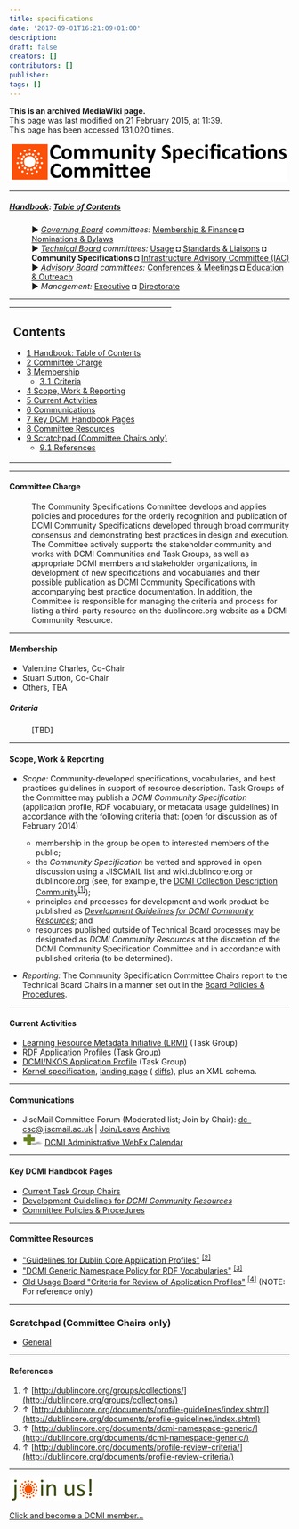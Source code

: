 ```yaml
---
title: specifications
date: '2017-09-01T16:21:09+01:00'
description: 
draft: false
creators: []
contributors: []
publisher: 
tags: []
---
```


 **This is an archived MediaWiki page.**  
This page was last modified on 21 February 2015, at 11:39.  
This page has been accessed 131,020 times.

[<img alt="Community Specifications Committee logo" src="/mediawiki_wiki/images/Specifications_logo.png" width="500" height="70">](/mediawiki_wiki/images/Specifications_logo.png)

* * *

##### [Handbook](/mediawiki_wiki/DCMI_Handbook "DCMI Handbook"): [Table of Contents](/mediawiki_wiki/DCMI_Handbook/) 
<dl>
<dd> ► <i><a href="/mediawiki_wiki/DCMI_Governing_Board.md" title="DCMI Governing Board">Governing Board</a> committees:</i> <a href="/mediawiki_wiki/DCMI_Governing_Board/finance.md" title="DCMI Governing Board/finance">Membership &amp; Finance</a> ◘ <a href="/mediawiki_wiki/DCMI_Governing_Board/nominations.md" title="DCMI Governing Board/nominations">Nominations &amp; Bylaws</a> 
</dd>
<dd> ► <i><a href="/mediawiki_wiki/DCMI_Technical_Board.md" title="DCMI Technical Board">Technical Board</a> committees:</i> <a href="/mediawiki_wiki/DCMI_Technical_Board/usage.md" title="DCMI Technical Board/usage">Usage</a> ◘ <a href="/mediawiki_wiki/DCMI_Technical_Board/standards.md" title="DCMI Technical Board/standards">Standards &amp; Liaisons</a> ◘ <strong class="selflink">Community Specifications</strong> ◘ <a href="/mediawiki_wiki/DCMI_Technical_Board/infrastructure.md" title="DCMI Technical Board/infrastructure">Infrastructure Advisory Committee (IAC)</a>
</dd>
<dd> ► <i><a href="/mediawiki_wiki/DCMI_Advisory_Board.md" title="DCMI Advisory Board">Advisory Board</a> committees:</i> <a href="/mediawiki_wiki/DCMI_Advisory_Board/meetings.md" title="DCMI Advisory Board/meetings">Conferences &amp; Meetings</a> ◘ <a href="/mediawiki_wiki/DCMI_Advisory_Board/documentation.md" title="DCMI Advisory Board/documentation">Education &amp; Outreach</a>
</dd>
<dd> ► <i>Management:</i> <a href="/mediawiki_wiki/Exec_Committee.md" title="Exec Committee">Executive</a> ◘ <a href="/mediawiki_wiki/Exec_Committee/directorate.md" title="Exec Committee/directorate">Directorate</a>
</dd>
</dl>

* * *

<table id="toc" class="toc">
  <tr>
    <td>
      <div id="toctitle">
        <h2>Contents</h2>
      </div>
      <ul>
        <li class="toclevel-1"><a href="#Handbook:_Table_of_Contents"><span class="tocnumber">1</span> <span class="toctext">Handbook: Table of Contents</span></a></li>
        <li class="toclevel-1 tocsection-1"><a href="#Committee_Charge"><span class="tocnumber">2</span> <span class="toctext">Committee Charge</span></a></li>
        <li class="toclevel-1 tocsection-2">
          <a href="#Membership"><span class="tocnumber">3</span> <span class="toctext">Membership</span></a>
          <ul>
            <li class="toclevel-2 tocsection-3"><a href="#Criteria"><span class="tocnumber">3.1</span> <span class="toctext">Criteria</span></a></li>
          </ul>
        </li>
        <li class="toclevel-1 tocsection-4"><a href="#Scope.2C_Work_.26_Reporting"><span class="tocnumber">4</span> <span class="toctext">Scope, Work &amp; Reporting</span></a></li>
        <li class="toclevel-1 tocsection-5"><a href="#Current_Activities"><span class="tocnumber">5</span> <span class="toctext">Current Activities</span></a></li>
        <li class="toclevel-1 tocsection-6"><a href="#Communications"><span class="tocnumber">6</span> <span class="toctext">Communications</span></a></li>
        <li class="toclevel-1 tocsection-7"><a href="#Key_DCMI_Handbook_Pages"><span class="tocnumber">7</span> <span class="toctext">Key DCMI Handbook Pages</span></a></li>
        <li class="toclevel-1 tocsection-8"><a href="#Committee_Resources"><span class="tocnumber">8</span> <span class="toctext">Committee Resources</span></a></li>
        <li class="toclevel-1 tocsection-9">
          <a href="#Scratchpad_.28Committee_Chairs_only.29"><span class="tocnumber">9</span> <span class="toctext">Scratchpad (Committee Chairs only)</span></a>
          <ul>
            <li class="toclevel-2 tocsection-10"><a href="#References"><span class="tocnumber">9.1</span> <span class="toctext">References</span></a></li>
          </ul>
        </li>
      </ul>
    </td>
  </tr>
</table>


* * *

#### Committee Charge 
<dl><dd> The Community Specifications Committee develops and applies policies and procedures for the orderly recognition and publication of DCMI Community Specifications developed through broad community consensus and demonstrating best practices in design and execution. The Committee actively supports the stakeholder community and works with DCMI Communities and Task Groups, as well as appropriate DCMI members and stakeholder organizations, in development of new specifications and vocabularies and their possible publication as DCMI Community Specifications with accompanying best practice documentation. In addition, the Committee is responsible for managing the criteria and process for listing a third-party resource on the dublincore.org website as a DCMI Community Resource.
</dd></dl>

* * *

#### Membership 

- Valentine Charles, Co-Chair
- Stuart Sutton, Co-Chair
- Others, TBA

##### Criteria 
<dl><dd> [TBD] 
</dd></dl>

* * *

#### Scope, Work & Reporting 

- _Scope:_ Community-developed specifications, vocabularies, and best practices guidelines in support of resource description. Task Groups of the Committee may publish a _DCMI Community Specification_ (application profile, RDF vocabulary, or metadata usage guidelines) in accordance with the following criteria that: (open for discussion as of February 2014) 
  - membership in the group be open to interested members of the public;
  - the _Community Specification_ be vetted and approved in open discussion using a JISCMAIL list and wiki.dublincore.org or dublincore.org (see, for example, the [DCMI Collection Description Community](http://dublincore.org/groups/collections/)<sup id="cite_ref-0" class="reference"><a href="#cite_note-0">[1]</a></sup>);
  - principles and processes for development and work product be published as [_Development Guidelines for DCMI Community Resources_](/mediawiki_wiki/DCMI_Technical_Board/specifications/dcr_guidelines); and
  - resources published outside of Technical Board processes may be designated as _DCMI Community Resources_ at the discretion of the DCMI Community Specification Committee and in accordance with published criteria (to be determined).

- _Reporting:_ The Community Specification Committee Chairs report to the Technical Board Chairs in a manner set out in the [Board Policies & Procedures](/mediawiki_wiki/DCMI_Technical_Board/procedures).

* * *

#### Current Activities 

- [Learning Resource Metadata Initiative (LRMI)](/mediawiki_wiki/AB-Comm/ed/LRMI/TG) (Task Group)
- [RDF Application Profiles](/mediawiki_wiki/RDF_Application_Profiles) (Task Group)
- [DCMI/NKOS Application Profile](/mediawiki_wiki/DCMI_Technical_Board/specifications/nkos) (Task Group)
- [Kernel specification](http://dot.ucop.edu/specs/ercspec.html), [landing page](http://dot.ucop.edu/specs/erc_dcrec.shtml) ( [diffs](http://dot.ucop.edu/specs/erc-old-03-diffs.html)), plus an XML schema.

* * *

#### Communications 

- JiscMail Committee Forum (Moderated list; Join by Chair): [dc-csc@jiscmail.ac.uk](mailto:dc-csc@jiscmail.ac.uk) | [Join/Leave](http://www.jiscmail.ac.uk/lists/dc-csc.html) [Archive](http://www.jiscmail.ac.uk/cgi-bin/wa.exe?SUBED1=dc-csc&A=1)
- [<img alt="+ symbol" src="/mediawiki_wiki/images/Plus.jpg" width="36" height="21">](/mediawiki_wiki/images/Plus.jpg) [DCMI Administrative WebEx Calendar](https://www.google.com/calendar/embed?title=DCMI%20WebEx%20Calendar&height=600&wkst=2&bgcolor=%23ff6600&src=99h1apmg3h74clla4ufl6a009g%40group.calendar.google.com&color=%23853104&ctz=America%2FNew_York)

* * *

#### Key DCMI Handbook Pages 

- [Current Task Group Chairs](/mediawiki_wiki/DCMI_Technical_Board/specifications/TGchairs)
- [Development Guidelines for _DCMI Community Resources_](/mediawiki_wiki/DCMI_Technical_Board/specifications/dcr_guidelines)
- [Committee Policies & Procedures](/index.php?title=DCMI_Technical_Board/procedures/specifications&action=edit&redlink=1 "DCMI Technical Board/procedures/specifications (page does not exist)")

* * *

#### Committee Resources 

- ["Guidelines for Dublin Core Application Profiles"](http://dublincore.org/documents/profile-guidelines/index.shtml) <sup id="cite_ref-1" class="reference"><a href="#cite_note-1">[2]</a></sup>
- ["DCMI Generic Namespace Policy for RDF Vocabularies"](http://dublincore.org/documents/dcmi-namespace-generic/) <sup id="cite_ref-2" class="reference"><a href="#cite_note-2">[3]</a></sup>
- [Old Usage Board "Criteria for Review of Application Profiles"](http://dublincore.org/documents/profile-review-criteria/) <sup id="cite_ref-3" class="reference"><a href="#cite_note-3">[4]</a></sup> (NOTE: For reference only)

* * *

### Scratchpad (Committee Chairs only) 

- [General](/index.php?title=DCMI_Technical_Board/specifications/scratchpad/general&action=edit&redlink=1 "DCMI Technical Board/specifications/scratchpad/general (page does not exist)")

* * *

#### References 

1. ↑ [http://dublincore.org/groups/collections/](http://dublincore.org/groups/collections/)
2. ↑ [http://dublincore.org/documents/profile-guidelines/index.shtml](http://dublincore.org/documents/profile-guidelines/index.shtml)
3. ↑ [http://dublincore.org/documents/dcmi-namespace-generic/](http://dublincore.org/documents/dcmi-namespace-generic/)
4. ↑ [http://dublincore.org/documents/profile-review-criteria/](http://dublincore.org/documents/profile-review-criteria/)

* * *

[<img alt="DCMI Handbook" src="/mediawiki_wiki/images/Join_us-150.png" width="150" height="43">](/mediawiki_wiki/images/Join_us-150.png)

[Click and become a DCMI member...](http://dublincore.org/support/#individualMember)

